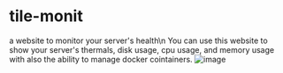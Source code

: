 # tile-monit
a website to monitor your server's health\n
You can use this website to show your server's thermals, disk usage, cpu usage, and memory usage with also the ability to manage docker cointainers.
![image](https://github.com/user-attachments/assets/c493b3bd-7d9a-4a09-8a1e-f65cb93cb4ee)
